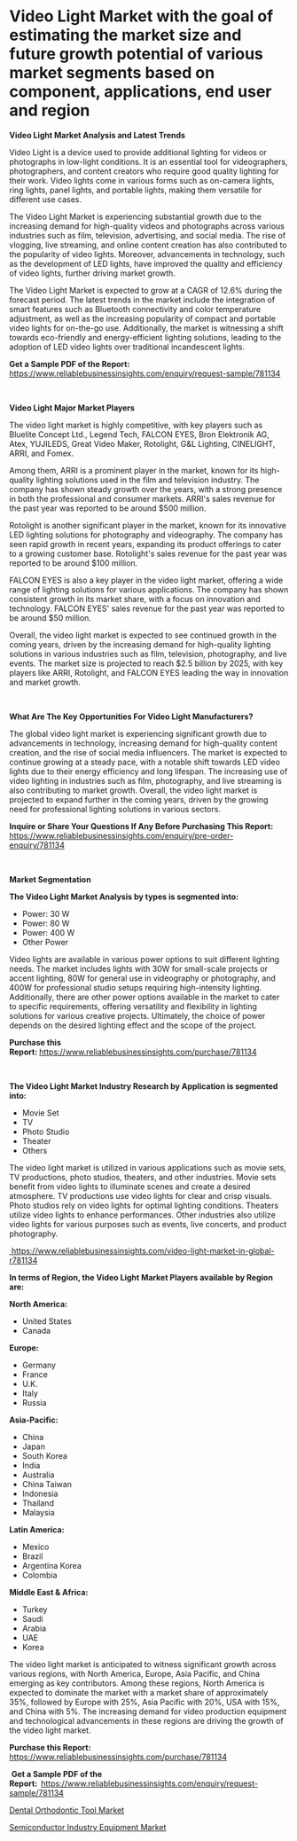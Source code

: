 <p><h1>Video Light Market with the goal of estimating the market size and future growth potential of various market segments based on component, applications, end user and region</h1></p><p><strong>Video Light Market Analysis and Latest Trends</strong></p>
<p><p>Video Light is a device used to provide additional lighting for videos or photographs in low-light conditions. It is an essential tool for videographers, photographers, and content creators who require good quality lighting for their work. Video lights come in various forms such as on-camera lights, ring lights, panel lights, and portable lights, making them versatile for different use cases.</p><p>The Video Light Market is experiencing substantial growth due to the increasing demand for high-quality videos and photographs across various industries such as film, television, advertising, and social media. The rise of vlogging, live streaming, and online content creation has also contributed to the popularity of video lights. Moreover, advancements in technology, such as the development of LED lights, have improved the quality and efficiency of video lights, further driving market growth.</p><p>The Video Light Market is expected to grow at a CAGR of 12.6% during the forecast period. The latest trends in the market include the integration of smart features such as Bluetooth connectivity and color temperature adjustment, as well as the increasing popularity of compact and portable video lights for on-the-go use. Additionally, the market is witnessing a shift towards eco-friendly and energy-efficient lighting solutions, leading to the adoption of LED video lights over traditional incandescent lights.</p></p>
<p><strong>Get a Sample PDF of the Report:&nbsp;</strong> <a href="https://www.reliablebusinessinsights.com/enquiry/request-sample/781134">https://www.reliablebusinessinsights.com/enquiry/request-sample/781134</a></p>
<p>&nbsp;</p>
<p><strong>Video Light Major Market Players</strong></p>
<p><p>The video light market is highly competitive, with key players such as Bluelite Concept Ltd., Legend Tech, FALCON EYES, Bron Elektronik AG, Atex, YUJILEDS, Great Video Maker, Rotolight, G&L Lighting, CINELIGHT, ARRI, and Fomex. </p><p>Among them, ARRI is a prominent player in the market, known for its high-quality lighting solutions used in the film and television industry. The company has shown steady growth over the years, with a strong presence in both the professional and consumer markets. ARRI's sales revenue for the past year was reported to be around $500 million.</p><p>Rotolight is another significant player in the market, known for its innovative LED lighting solutions for photography and videography. The company has seen rapid growth in recent years, expanding its product offerings to cater to a growing customer base. Rotolight's sales revenue for the past year was reported to be around $100 million.</p><p>FALCON EYES is also a key player in the video light market, offering a wide range of lighting solutions for various applications. The company has shown consistent growth in its market share, with a focus on innovation and technology. FALCON EYES' sales revenue for the past year was reported to be around $50 million.</p><p>Overall, the video light market is expected to see continued growth in the coming years, driven by the increasing demand for high-quality lighting solutions in various industries such as film, television, photography, and live events. The market size is projected to reach $2.5 billion by 2025, with key players like ARRI, Rotolight, and FALCON EYES leading the way in innovation and market growth.</p></p>
<p>&nbsp;</p>
<p><strong>What Are The Key Opportunities For Video Light Manufacturers?</strong></p>
<p><p>The global video light market is experiencing significant growth due to advancements in technology, increasing demand for high-quality content creation, and the rise of social media influencers. The market is expected to continue growing at a steady pace, with a notable shift towards LED video lights due to their energy efficiency and long lifespan. The increasing use of video lighting in industries such as film, photography, and live streaming is also contributing to market growth. Overall, the video light market is projected to expand further in the coming years, driven by the growing need for professional lighting solutions in various sectors.</p></p>
<p><strong>Inquire or Share Your Questions If Any Before Purchasing This Report:</strong> <a href="https://www.reliablebusinessinsights.com/enquiry/pre-order-enquiry/781134">https://www.reliablebusinessinsights.com/enquiry/pre-order-enquiry/781134</a></p>
<p>&nbsp;</p>
<p><strong>Market Segmentation</strong></p>
<p><strong>The Video Light Market Analysis by types is segmented into:</strong></p>
<p><ul><li>Power: 30 W</li><li>Power: 80 W</li><li>Power: 400 W</li><li>Other Power</li></ul></p>
<p><p>Video lights are available in various power options to suit different lighting needs. The market includes lights with 30W for small-scale projects or accent lighting, 80W for general use in videography or photography, and 400W for professional studio setups requiring high-intensity lighting. Additionally, there are other power options available in the market to cater to specific requirements, offering versatility and flexibility in lighting solutions for various creative projects. Ultimately, the choice of power depends on the desired lighting effect and the scope of the project.</p></p>
<p><strong>Purchase this Report:&nbsp;</strong><a href="https://www.reliablebusinessinsights.com/purchase/781134">https://www.reliablebusinessinsights.com/purchase/781134</a></p>
<p>&nbsp;</p>
<p><strong>The Video Light Market Industry Research by Application is segmented into:</strong></p>
<p><ul><li>Movie Set</li><li>TV</li><li>Photo Studio</li><li>Theater</li><li>Others</li></ul></p>
<p><p>The video light market is utilized in various applications such as movie sets, TV productions, photo studios, theaters, and other industries. Movie sets benefit from video lights to illuminate scenes and create a desired atmosphere. TV productions use video lights for clear and crisp visuals. Photo studios rely on video lights for optimal lighting conditions. Theaters utilize video lights to enhance performances. Other industries also utilize video lights for various purposes such as events, live concerts, and product photography.</p></p>
<p><a href="https://www.reliablebusinessinsights.com/video-light-market-in-global-r781134">&nbsp;https://www.reliablebusinessinsights.com/video-light-market-in-global-r781134</a></p>
<p><strong>In terms of Region, the Video Light Market Players available by Region are:</strong></p>
<p>
    <p> <strong> North America: </strong>
        <ul>
            <li>United States</li>
            <li>Canada</li>
        </ul>
        </p> 
    <p> <strong> Europe: </strong>
        <ul>
            <li>Germany</li>
            <li>France</li>
            <li>U.K.</li>
            <li>Italy</li>
            <li>Russia</li>
        </ul>
        </p> 
    <p> <strong> Asia-Pacific: </strong>
        <ul>
            <li>China</li>
            <li>Japan</li>
            <li>South Korea</li>
            <li>India</li>
            <li>Australia</li>
            <li>China Taiwan</li>
            <li>Indonesia</li>
            <li>Thailand</li>
            <li>Malaysia</li>
        </ul>
        </p> 
    <p> <strong> Latin America: </strong>
        <ul>
            <li>Mexico</li>
            <li>Brazil</li>
            <li>Argentina Korea</li>
            <li>Colombia</li>
        </ul>
        </p> 
    <p> <strong> Middle East & Africa: </strong>
        <ul>
            <li>Turkey</li>
            <li>Saudi</li>
            <li>Arabia</li>
            <li>UAE</li>
            <li>Korea</li>
        </ul>
    </p>
    </p>
<p><p>The video light market is anticipated to witness significant growth across various regions, with North America, Europe, Asia Pacific, and China emerging as key contributors. Among these regions, North America is expected to dominate the market with a market share of approximately 35%, followed by Europe with 25%, Asia Pacific with 20%, USA with 15%, and China with 5%. The increasing demand for video production equipment and technological advancements in these regions are driving the growth of the video light market.</p></p>
<p><strong>Purchase this Report: </strong><a href="https://www.reliablebusinessinsights.com/purchase/781134">https://www.reliablebusinessinsights.com/purchase/781134</a></p>
<p>&nbsp;<strong>Get a Sample PDF of the Report:&nbsp;&nbsp;</strong><a href="https://www.reliablebusinessinsights.com/enquiry/request-sample/781134">https://www.reliablebusinessinsights.com/enquiry/request-sample/781134</a></p>
<p><strong></strong></p>
<p><p><a href="https://view.publitas.com/reportprime-1/dental-orthodontic-tool-market-industry-trends-and-forecast-for-period-from-2024-to-2031/">Dental Orthodontic Tool Market</a></p><p><a href="https://github.com/MaryamSipes/Market-Research-Report-List-1/blob/main/semiconductor-industry-equipment-market.md">Semiconductor Industry Equipment Market</a></p></p>